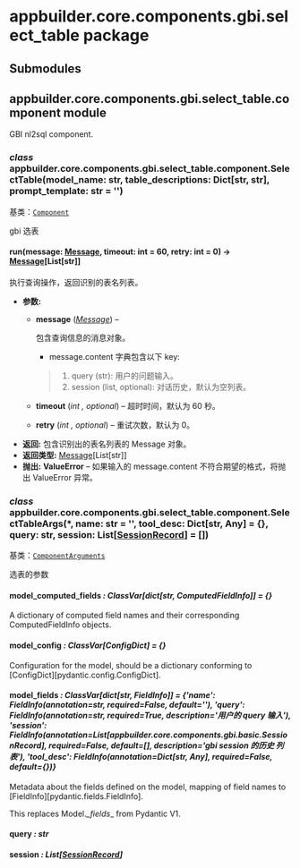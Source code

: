 # appbuilder.core.components.gbi.select_table package

## Submodules

## appbuilder.core.components.gbi.select_table.component module

GBI nl2sql component.

### *class* appbuilder.core.components.gbi.select_table.component.SelectTable(model_name: str, table_descriptions: Dict[str, str], prompt_template: str = '')

基类：[`Component`](appbuilder.core.md#appbuilder.core.component.Component)

gbi 选表

#### run(message: [Message](appbuilder.core.md#appbuilder.core.message.Message), timeout: int = 60, retry: int = 0) → [Message](appbuilder.core.md#appbuilder.core.message.Message)[List[str]]

执行查询操作，返回识别的表名列表。

* **参数:**
  * **message** ([*Message*](appbuilder.core.md#appbuilder.core.message.Message)) – 

    包含查询信息的消息对象。
    - message.content 字典包含以下 key:
    > 1. query (str): 用户的问题输入。
    > 2. session (list, optional): 对话历史，默认为空列表。
  * **timeout** (*int* *,* *optional*) – 超时时间，默认为 60 秒。
  * **retry** (*int* *,* *optional*) – 重试次数，默认为 0。
* **返回:**
  包含识别出的表名列表的 Message 对象。
* **返回类型:**
  [Message](appbuilder.core.md#appbuilder.core.message.Message)[List[str]]
* **抛出:**
  **ValueError** – 如果输入的 message.content 不符合期望的格式，将抛出 ValueError 异常。

### *class* appbuilder.core.components.gbi.select_table.component.SelectTableArgs(\*, name: str = '', tool_desc: Dict[str, Any] = {}, query: str, session: List[[SessionRecord](appbuilder.core.components.gbi.md#appbuilder.core.components.gbi.basic.SessionRecord)] = [])

基类：[`ComponentArguments`](appbuilder.core.md#appbuilder.core.component.ComponentArguments)

选表的参数

#### model_computed_fields *: ClassVar[dict[str, ComputedFieldInfo]]* *= {}*

A dictionary of computed field names and their corresponding ComputedFieldInfo objects.

#### model_config *: ClassVar[ConfigDict]* *= {}*

Configuration for the model, should be a dictionary conforming to [ConfigDict][pydantic.config.ConfigDict].

#### model_fields *: ClassVar[dict[str, FieldInfo]]* *= {'name': FieldInfo(annotation=str, required=False, default=''), 'query': FieldInfo(annotation=str, required=True, description='用户的 query 输入'), 'session': FieldInfo(annotation=List[appbuilder.core.components.gbi.basic.SessionRecord], required=False, default=[], description='gbi session 的历史 列表'), 'tool_desc': FieldInfo(annotation=Dict[str, Any], required=False, default={})}*

Metadata about the fields defined on the model,
mapping of field names to [FieldInfo][pydantic.fields.FieldInfo].

This replaces Model._\_fields_\_ from Pydantic V1.

#### query *: str*

#### session *: List[[SessionRecord](appbuilder.core.components.gbi.md#appbuilder.core.components.gbi.basic.SessionRecord)]*
